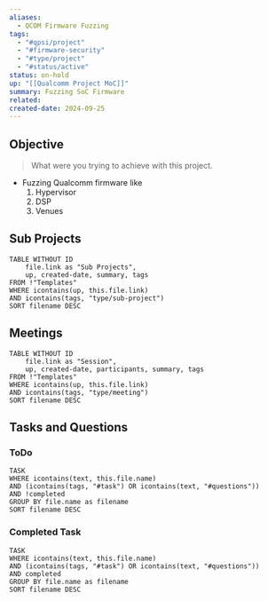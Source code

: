 ```yaml
---
aliases:
  - QCOM Firmware Fuzzing
tags:
  - "#qpsi/project"
  - "#firmware-security"
  - "#type/project"
  - "#status/active"
status: on-hold
up: "[[Qualcomm Project MoC]]"
summary: Fuzzing SoC Firmware
related: 
created-date: 2024-09-25
---
```


## Objective
> What were you trying to achieve with this project.

- Fuzzing Qualcomm firmware like
	1. Hypervisor
	2. DSP
	3. Venues


## Sub Projects

```dataview
TABLE WITHOUT ID
	file.link as "Sub Projects",
	up, created-date, summary, tags
FROM !"Templates"
WHERE icontains(up, this.file.link)
AND icontains(tags, "type/sub-project")
SORT filename DESC
```

## Meetings

```dataview
TABLE WITHOUT ID
	file.link as "Session",
	up, created-date, participants, summary, tags
FROM !"Templates"
WHERE icontains(up, this.file.link)
AND icontains(tags, "type/meeting")
SORT filename DESC
```

## Tasks and Questions

### ToDo

```dataview
TASK
WHERE icontains(text, this.file.name)
AND (icontains(tags, "#task") OR icontains(text, "#questions"))
AND !completed
GROUP BY file.name as filename
SORT filename DESC
```

### Completed Task

```dataview
TASK
WHERE icontains(text, this.file.name)
AND (icontains(tags, "#task") OR icontains(text, "#questions"))
AND completed
GROUP BY file.name as filename
SORT filename DESC
```
